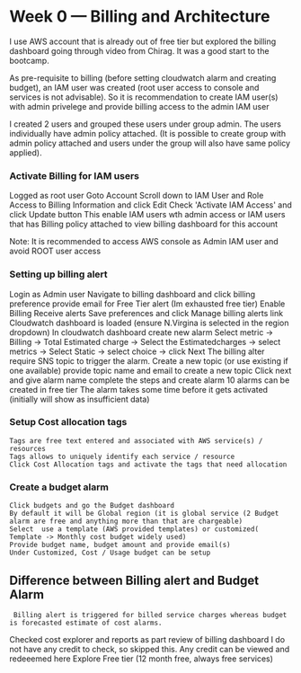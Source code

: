 # Week 0 — Billing and Architecture

I use AWS account that is already out of free tier but explored the billing dashboard going through video from Chirag. It was a good start to the bootcamp.

As pre-requisite to billing (before setting cloudwatch alarm and creating budget), an IAM user was created (root user access to console and services is not advisable). So it is recommendation to create IAM user(s) with admin privelege and provide billing access to the admin IAM user

I created 2 users and grouped these users under group admin. The users individually have admin policy attached. (It is possible to create group with admin policy attached and users under the group will also have same policy applied).

 ### Activate Billing for IAM users
  Logged as root user 
  Goto Account
  Scroll down to IAM User and Role Access to Billing Information and click Edit
  Check 'Activate IAM Access' and click Update button
  This enable IAM users wth admin access or IAM users that has Billing policy attached to view billing dashboard for this account
  
Note: It is recommended to access AWS console as Admin IAM user and avoid ROOT user access

### Setting up billing alert

   Login as Admin user
   Navigate to billing dashboard and click billing preference
   provide email for Free Tier alert (Im exhausted free tier)
   Enable Billing Receive alerts
   Save preferences and click Manage billing alerts link
   Cloudwatch dashboard is loaded (ensure N.Virgina is selected in the region dropdown)
   In cloudwatch dashboard create new alarm
   Select metric -> Billing -> Total Estimated charge -> Select the Estimatedcharges -> select metrics -> Select Static -> select choice -> click Next
   The billing alter require SNS topic to trigger the alarm. Create a new topic (or use existing if one available) provide topic name and email to create a new topic
   Click next and give alarm name
   complete the steps and create alarm
   10 alarms can be created in free tier
   The alarm takes some time before it gets activated (initially will show as insufficient data)
   
 ### Setup Cost allocation tags
    Tags are free text entered and associated with AWS service(s) / resources
    Tags allows to uniquely identify each service / resource
    Click Cost Allocation tags and activate the tags that need allocation
    
 ### Create a budget alarm
    Click budgets and go the Budget dashboard
    By default it will be Global region (it is global service (2 Budget alarm are free and anything more than that are chargeable)
    Select  use a template (AWS provided templates) or customized( Template -> Monthly cost budget widely used)
    Provide budget name, budget amount and provide email(s)
    Under Customized, Cost / Usage budget can be setup
    
  ## Difference between Billing alert and Budget Alarm
     Billing alert is triggered for billed service charges whereas budget is forecasted estimate of cost alarms.
  Checked cost explorer and reports as part review of billing dashboard
  I do not have any credit to check, so skipped this. Any credit can be viewed  and redeeemed here
  Explore Free tier (12 month free, always free services)
  
  
    
    
    
